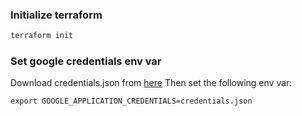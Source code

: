### Initialize terraform
```bash
terraform init
```

### Set google credentials env var
Download credentials.json from [here](https://console.cloud.google.com/apis/credentials/serviceaccountkey)
Then set the following env var:
```
export GOOGLE_APPLICATION_CREDENTIALS=credentials.json
``` 
